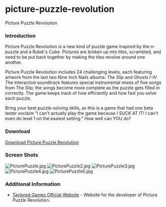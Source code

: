 # picture-puzzle-revolution

Picture Puzzle Revolution

### Introduction

Picture Puzzle Revolution is a new kind of puzzle game inspired by the n-puzzle and a Rubik's Cube. Pictures are broken up into tiles, scrambled, and need to be put back together by making the tiles revolve around one another.

Picture Puzzle Revolution includes 24 challenging levels, each featuring artwork from the last two Nine Inch Nails albums: _The Slip_ and _Ghosts I-IV_. The interactive soundtrack features special instrumental mixes of five songs from The Slip; the songs become more complete as the puzzle gets filled in correctly. The game keeps track of how efficiently and how fast you solve each puzzle.

Bring your best puzzle-solving skills, as this is a game that had one beta tester exclaim "I can't actually play the game because I SUCK AT IT! I can't even do level 1 on the easiest setting." How well can YOU do?

### Download

[Download Picture Puzzle Revolution](http://www.mediafire.com/?mnrwzmmuzxz)

### Screen Shots

![PicturePuzzle.jpg](../.gitbook/assets/migrated\_media-PicturePuzzle.jpg) ![PicturePuzzle2.jpg](../.gitbook/assets/migrated\_media-PicturePuzzle2.jpg) ![PicturePuzzle3.jpg](../.gitbook/assets/migrated\_media-PicturePuzzle3.jpg) ![PicturePuzzle4.jpg](../.gitbook/assets/migrated\_media-PicturePuzzle4.jpg) ![PicturePuzzle5.jpg](../.gitbook/assets/migrated\_media-PicturePuzzle5.jpg)

### Additional Information

* [Taylored Games Official Website](http://tayloredgames.blogspot.com/) - Website for the developer of Picture Puzzle Revolution.
